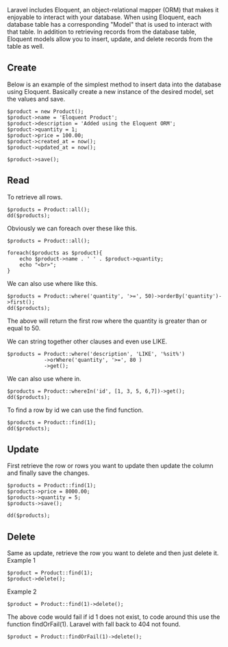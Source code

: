 Laravel includes Eloquent, an object-relational mapper (ORM) that makes it enjoyable to interact with your database. When using Eloquent, each database table has a corresponding "Model" that is used to interact with that table. In addition to retrieving records from the database table, Eloquent models allow you to insert, update, and delete records from the table as well.

## Create

Below is an example of the simplest method to insert data into the database using Eloquent.
Basically create a new instance of the desired model, set the values and save.
```
$product = new Product();
$product->name = 'Eloquent Product';
$product->description = 'Added using the Eloquent ORM';
$product->quantity = 1;
$product->price = 100.00;
$product->created_at = now();
$product->updated_at = now();

$product->save();
```


## Read

To retrieve all rows.
```
$products = Product::all();
dd($products);
```

Obviously we can foreach over these like this.
```
$products = Product::all();

foreach($products as $product){
	echo $product->name . ' ' . $product->quantity;
	echo "<br>";
}
```

We can also use where like this.
```
$products = Product::where('quantity', '>=', 50)->orderBy('quantity')->first();
dd($products);
```
The above will return the first row where the quantity is greater than or equal to 50.

We can string together other clauses and even use LIKE.
```
$products = Product::where('description', 'LIKE', '%sit%')
			->orWhere('quantity', '>=', 80 )
			->get();
```

We can also use where in.
```
$products = Product::whereIn('id', [1, 3, 5, 6,7])->get();
dd($products);
```

To find a row by id we can use the find function.
```
$products = Product::find(1);
dd($products);
```


## Update

First retrieve the row or rows you want to update then update the column and finally save the changes.
```
$products = Product::find(1);
$products->price = 8000.00;
$products->quantity = 5;
$products->save();

dd($products);
```


## Delete

Same as update, retrieve the row you want to delete and then just delete it.
Example 1
```
$product = Product::find(1);
$product->delete();
```

Example 2
```
$product = Product::find(1)->delete();
```

The above code would fail if id 1 does not exist, to code around this use the function findOrFail(1).
Laravel with fall back to 404 not found.
```
$product = Product::findOrFail(1)->delete();
```

